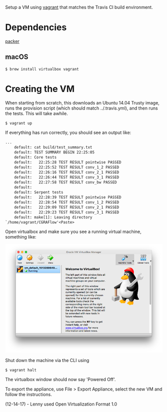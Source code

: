 Setup a VM using [vagrant](https://www.vagrantup.com/) that matches the Travis
CI build environment.

# Dependencies

[packer](https://www.packer.io/intro/getting-started/install.html)
## macOS
```
$ brew install virtualbox vagrant
```

# Creating the VM
When starting from scratch, this downloads an Ubuntu 14.04 Trusty image, runs
the provision script (which should match ../.travis.yml), and then runs the
tests. This will take awhile.
```
$ vagrant up
```

If everything has run correctly, you should see an output like:
```
...
    default: cat build/test_summary.txt
    default: TEST SUMMARY BEGIN 22:25:05
    default: Core tests
    default:   22:25:28 TEST RESULT pointwise PASSED
    default:   22:25:52 TEST RESULT conv_1_2 PASSED
    default:   22:26:16 TEST RESULT conv_2_1 PASSED
    default:   22:26:44 TEST RESULT conv_3_1 PASSED
    default:   22:27:58 TEST RESULT conv_bw PASSED
    default: 
    default: Serpent tests
    default:   22:28:39 TEST RESULT pointwise PASSED
    default:   22:28:54 TEST RESULT conv_1_2 PASSED
    default:   22:29:09 TEST RESULT conv_2_1 PASSED
    default:   22:29:23 TEST RESULT conv_3_1 PASSED
    default: make[1]: Leaving directory `/home/vagrant/CGRAFlow'<Paste>
```

Open virtualbox and make sure you see a running virtual machine, something like:

![virtualbox-image](./images/virtualbox.png)

Shut down the machine via the CLI using
```
$ vagrant halt
```

The virtualbox window should now say 'Powered Off'.

To export the appliance, use File > Export Appliance, select the new VM and
follow the instructions.

(12-14-17) - Lenny used Open Virtualization Format 1.0
